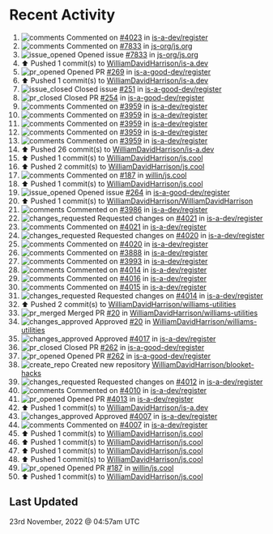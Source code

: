# Recent Activity

<!--RECENT_ACTIVITY:start-->
1. ![comments](https://cdn.jsdelivr.net/gh/Readme-Workflows/Readme-Icons@main/icons/octicons/Comment.svg) Commented on [#4023](https://github.com/is-a-dev/register/pull/4023#issuecomment-1324538881) in [is-a-dev/register](https://github.com/is-a-dev/register)
2. ![comments](https://cdn.jsdelivr.net/gh/Readme-Workflows/Readme-Icons@main/icons/octicons/Comment.svg) Commented on [#7833](https://github.com/js-org/js.org/issues/7833#issuecomment-1324522111) in [js-org/js.org](https://github.com/js-org/js.org)
3. ![issue_opened](https://cdn.jsdelivr.net/gh/Readme-Workflows/Readme-Icons@main/icons/octicons/IssueOpened.svg) Opened issue [#7833](https://github.com/js-org/js.org/issues/7833) in [js-org/js.org](https://github.com/js-org/js.org)
4. ⬆️ Pushed 1 commit(s) to [WilliamDavidHarrison/is-a.dev](https://github.com/WilliamDavidHarrison/is-a.dev)
5. ![pr_opened](https://cdn.jsdelivr.net/gh/Readme-Workflows/Readme-Icons@main/icons/octicons/PullRequestOpened.svg) Opened PR [#269](https://github.com/is-a-good-dev/register/pull/269) in [is-a-good-dev/register](https://github.com/is-a-good-dev/register)
6. ⬆️ Pushed 1 commit(s) to [WilliamDavidHarrison/is-a.dev](https://github.com/WilliamDavidHarrison/is-a.dev)
7. ![issue_closed](https://cdn.jsdelivr.net/gh/Readme-Workflows/Readme-Icons@main/icons/octicons/IssueClosed.svg) Closed issue [#251](https://github.com/is-a-good-dev/register/issues/251) in [is-a-good-dev/register](https://github.com/is-a-good-dev/register)
8. ![pr_closed](https://cdn.jsdelivr.net/gh/Readme-Workflows/Readme-Icons@main/icons/octicons/PullRequestClosed.svg) Closed PR [#254](https://github.com/is-a-good-dev/register/pull/254) in [is-a-good-dev/register](https://github.com/is-a-good-dev/register)
9. ![comments](https://cdn.jsdelivr.net/gh/Readme-Workflows/Readme-Icons@main/icons/octicons/Comment.svg) Commented on [#3959](https://github.com/is-a-dev/register/pull/3959#issuecomment-1324516026) in [is-a-dev/register](https://github.com/is-a-dev/register)
10. ![comments](https://cdn.jsdelivr.net/gh/Readme-Workflows/Readme-Icons@main/icons/octicons/Comment.svg) Commented on [#3959](https://github.com/is-a-dev/register/pull/3959#issuecomment-1324515794) in [is-a-dev/register](https://github.com/is-a-dev/register)
11. ![comments](https://cdn.jsdelivr.net/gh/Readme-Workflows/Readme-Icons@main/icons/octicons/Comment.svg) Commented on [#3959](https://github.com/is-a-dev/register/pull/3959#issuecomment-1324515542) in [is-a-dev/register](https://github.com/is-a-dev/register)
12. ![comments](https://cdn.jsdelivr.net/gh/Readme-Workflows/Readme-Icons@main/icons/octicons/Comment.svg) Commented on [#3959](https://github.com/is-a-dev/register/pull/3959#issuecomment-1324515260) in [is-a-dev/register](https://github.com/is-a-dev/register)
13. ![comments](https://cdn.jsdelivr.net/gh/Readme-Workflows/Readme-Icons@main/icons/octicons/Comment.svg) Commented on [#3959](https://github.com/is-a-dev/register/pull/3959#issuecomment-1324514980) in [is-a-dev/register](https://github.com/is-a-dev/register)
14. ⬆️ Pushed 26 commit(s) to [WilliamDavidHarrison/is-a.dev](https://github.com/WilliamDavidHarrison/is-a.dev)
15. ⬆️ Pushed 1 commit(s) to [WilliamDavidHarrison/js.cool](https://github.com/WilliamDavidHarrison/js.cool)
16. ⬆️ Pushed 2 commit(s) to [WilliamDavidHarrison/js.cool](https://github.com/WilliamDavidHarrison/js.cool)
17. ![comments](https://cdn.jsdelivr.net/gh/Readme-Workflows/Readme-Icons@main/icons/octicons/Comment.svg) Commented on [#187](https://github.com/willin/js.cool/pull/187#issuecomment-1324510405) in [willin/js.cool](https://github.com/willin/js.cool)
18. ⬆️ Pushed 1 commit(s) to [WilliamDavidHarrison/js.cool](https://github.com/WilliamDavidHarrison/js.cool)
19. ![issue_opened](https://cdn.jsdelivr.net/gh/Readme-Workflows/Readme-Icons@main/icons/octicons/IssueOpened.svg) Opened issue [#264](https://github.com/is-a-good-dev/register/issues/264) in [is-a-good-dev/register](https://github.com/is-a-good-dev/register)
20. ⬆️ Pushed 1 commit(s) to [WilliamDavidHarrison/WilliamDavidHarrison](https://github.com/WilliamDavidHarrison/WilliamDavidHarrison)
21. ![comments](https://cdn.jsdelivr.net/gh/Readme-Workflows/Readme-Icons@main/icons/octicons/Comment.svg) Commented on [#3986](https://github.com/is-a-dev/register/pull/3986#issuecomment-1324419189) in [is-a-dev/register](https://github.com/is-a-dev/register)
22. ![changes_requested](https://cdn.jsdelivr.net/gh/Readme-Workflows/Readme-Icons@main/icons/octicons/RequestedChanges.svg) Requested changes on [#4021](https://github.com/is-a-dev/register/pull/4021#pullrequestreview-1190939894) in [is-a-dev/register](https://github.com/is-a-dev/register)
23. ![comments](https://cdn.jsdelivr.net/gh/Readme-Workflows/Readme-Icons@main/icons/octicons/Comment.svg) Commented on [#4021](https://github.com/is-a-dev/register/pull/4021#discussion_r1029944719) in [is-a-dev/register](https://github.com/is-a-dev/register)
24. ![changes_requested](https://cdn.jsdelivr.net/gh/Readme-Workflows/Readme-Icons@main/icons/octicons/RequestedChanges.svg) Requested changes on [#4020](https://github.com/is-a-dev/register/pull/4020#pullrequestreview-1190923613) in [is-a-dev/register](https://github.com/is-a-dev/register)
25. ![comments](https://cdn.jsdelivr.net/gh/Readme-Workflows/Readme-Icons@main/icons/octicons/Comment.svg) Commented on [#4020](https://github.com/is-a-dev/register/pull/4020#discussion_r1029932387) in [is-a-dev/register](https://github.com/is-a-dev/register)
26. ![comments](https://cdn.jsdelivr.net/gh/Readme-Workflows/Readme-Icons@main/icons/octicons/Comment.svg) Commented on [#3888](https://github.com/is-a-dev/register/pull/3888#issuecomment-1324397478) in [is-a-dev/register](https://github.com/is-a-dev/register)
27. ![comments](https://cdn.jsdelivr.net/gh/Readme-Workflows/Readme-Icons@main/icons/octicons/Comment.svg) Commented on [#3993](https://github.com/is-a-dev/register/pull/3993#issuecomment-1324395960) in [is-a-dev/register](https://github.com/is-a-dev/register)
28. ![comments](https://cdn.jsdelivr.net/gh/Readme-Workflows/Readme-Icons@main/icons/octicons/Comment.svg) Commented on [#4014](https://github.com/is-a-dev/register/pull/4014#issuecomment-1324395205) in [is-a-dev/register](https://github.com/is-a-dev/register)
29. ![comments](https://cdn.jsdelivr.net/gh/Readme-Workflows/Readme-Icons@main/icons/octicons/Comment.svg) Commented on [#4016](https://github.com/is-a-dev/register/pull/4016#issuecomment-1323248476) in [is-a-dev/register](https://github.com/is-a-dev/register)
30. ![comments](https://cdn.jsdelivr.net/gh/Readme-Workflows/Readme-Icons@main/icons/octicons/Comment.svg) Commented on [#4015](https://github.com/is-a-dev/register/pull/4015#issuecomment-1323248322) in [is-a-dev/register](https://github.com/is-a-dev/register)
31. ![changes_requested](https://cdn.jsdelivr.net/gh/Readme-Workflows/Readme-Icons@main/icons/octicons/RequestedChanges.svg) Requested changes on [#4014](https://github.com/is-a-dev/register/pull/4014#pullrequestreview-1189533369) in [is-a-dev/register](https://github.com/is-a-dev/register)
32. ⬆️ Pushed 2 commit(s) to [WilliamDavidHarrison/williams-utilities](https://github.com/WilliamDavidHarrison/williams-utilities)
33. ![pr_merged](https://cdn.jsdelivr.net/gh/Readme-Workflows/Readme-Icons@main/icons/octicons/PullRequestMerged.svg) Merged PR [#20](https://github.com/WilliamDavidHarrison/williams-utilities/pull/20) in [WilliamDavidHarrison/williams-utilities](https://github.com/WilliamDavidHarrison/williams-utilities)
34. ![changes_approved](https://cdn.jsdelivr.net/gh/Readme-Workflows/Readme-Icons@main/icons/octicons/ApprovedChanges.svg) Approved [#20](https://github.com/WilliamDavidHarrison/williams-utilities/pull/20#pullrequestreview-1189529806) in [WilliamDavidHarrison/williams-utilities](https://github.com/WilliamDavidHarrison/williams-utilities)
35. ![changes_approved](https://cdn.jsdelivr.net/gh/Readme-Workflows/Readme-Icons@main/icons/octicons/ApprovedChanges.svg) Approved [#4017](https://github.com/is-a-dev/register/pull/4017#pullrequestreview-1189417965) in [is-a-dev/register](https://github.com/is-a-dev/register)
36. ![pr_closed](https://cdn.jsdelivr.net/gh/Readme-Workflows/Readme-Icons@main/icons/octicons/PullRequestClosed.svg) Closed PR [#262](https://github.com/is-a-good-dev/register/pull/262) in [is-a-good-dev/register](https://github.com/is-a-good-dev/register)
37. ![pr_opened](https://cdn.jsdelivr.net/gh/Readme-Workflows/Readme-Icons@main/icons/octicons/PullRequestOpened.svg) Opened PR [#262](https://github.com/is-a-good-dev/register/pull/262) in [is-a-good-dev/register](https://github.com/is-a-good-dev/register)
38. ![create_repo](https://cdn.jsdelivr.net/gh/Readme-Workflows/Readme-Icons@main/icons/octicons/Repository.svg) Created new repository [WilliamDavidHarrison/blooket-hacks](https://github.com/WilliamDavidHarrison/blooket-hacks)
39. ![changes_requested](https://cdn.jsdelivr.net/gh/Readme-Workflows/Readme-Icons@main/icons/octicons/RequestedChanges.svg) Requested changes on [#4012](https://github.com/is-a-dev/register/pull/4012#pullrequestreview-1189115582) in [is-a-dev/register](https://github.com/is-a-dev/register)
40. ![comments](https://cdn.jsdelivr.net/gh/Readme-Workflows/Readme-Icons@main/icons/octicons/Comment.svg) Commented on [#4010](https://github.com/is-a-dev/register/pull/4010#issuecomment-1322853302) in [is-a-dev/register](https://github.com/is-a-dev/register)
41. ![pr_opened](https://cdn.jsdelivr.net/gh/Readme-Workflows/Readme-Icons@main/icons/octicons/PullRequestOpened.svg) Opened PR [#4013](https://github.com/is-a-dev/register/pull/4013) in [is-a-dev/register](https://github.com/is-a-dev/register)
42. ⬆️ Pushed 1 commit(s) to [WilliamDavidHarrison/is-a.dev](https://github.com/WilliamDavidHarrison/is-a.dev)
43. ![changes_approved](https://cdn.jsdelivr.net/gh/Readme-Workflows/Readme-Icons@main/icons/octicons/ApprovedChanges.svg) Approved [#4007](https://github.com/is-a-dev/register/pull/4007#pullrequestreview-1187782008) in [is-a-dev/register](https://github.com/is-a-dev/register)
44. ![comments](https://cdn.jsdelivr.net/gh/Readme-Workflows/Readme-Icons@main/icons/octicons/Comment.svg) Commented on [#4007](https://github.com/is-a-dev/register/pull/4007#discussion_r1027695490) in [is-a-dev/register](https://github.com/is-a-dev/register)
45. ⬆️ Pushed 1 commit(s) to [WilliamDavidHarrison/js.cool](https://github.com/WilliamDavidHarrison/js.cool)
46. ⬆️ Pushed 1 commit(s) to [WilliamDavidHarrison/js.cool](https://github.com/WilliamDavidHarrison/js.cool)
47. ⬆️ Pushed 1 commit(s) to [WilliamDavidHarrison/js.cool](https://github.com/WilliamDavidHarrison/js.cool)
48. ⬆️ Pushed 1 commit(s) to [WilliamDavidHarrison/js.cool](https://github.com/WilliamDavidHarrison/js.cool)
49. ![pr_opened](https://cdn.jsdelivr.net/gh/Readme-Workflows/Readme-Icons@main/icons/octicons/PullRequestOpened.svg) Opened PR [#187](https://github.com/willin/js.cool/pull/187) in [willin/js.cool](https://github.com/willin/js.cool)
50. ⬆️ Pushed 1 commit(s) to [WilliamDavidHarrison/js.cool](https://github.com/WilliamDavidHarrison/js.cool)
<!--RECENT_ACTIVITY:end-->

## Last Updated
<!--RECENT_ACTIVITY:last_update-->
23rd November, 2022 @ 04:57am UTC
<!--RECENT_ACTIVITY:last_update_end-->
